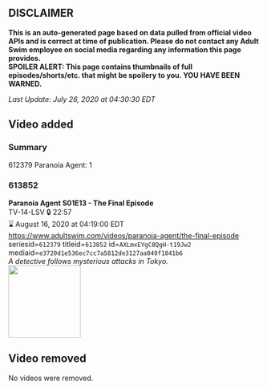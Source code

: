 ## DISCLAIMER
**This is an auto-generated page based on data pulled from official video APIs and is correct at time of publication. Please do not contact any Adult Swim employee on social media regarding any information this page provides.**  
**SPOILER ALERT: This page contains thumbnails of full episodes/shorts/etc. that might be spoilery to you. YOU HAVE BEEN WARNED.**  

_Last Update: July 26, 2020 at 04:30:30 EDT_
## Video added
### Summary
612379 Paranoia Agent: 1  
### 613852
**Paranoia Agent S01E13 - The Final Episode**  
TV-14-LSV 🔒 22:57  
⌛ August 16, 2020 at 04:19:00 EDT  
https://www.adultswim.com/videos/paranoia-agent/the-final-episode  
seriesid=`612379` titleid=`613852` id=`AXLmxEYgC8QgH-t19Jw2` mediaid=`e3720d1e536ec7cc7a5812de3127aa049f1841b6`  
_A detective follows mysterious attacks in Tokyo._  
<a href="https://media.cdn.adultswim.com/uploads/20200624/thumbnails/2_206241038368-ParanoiaAgent_13.jpg"><img src="https://media.cdn.adultswim.com/uploads/20200624/thumbnails/2_206241038368-ParanoiaAgent_13.jpg" height="144px" /></a>
## Video removed
No videos were removed.  
